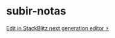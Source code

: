 # subir-notas

[Edit in StackBlitz next generation editor ⚡️](https://stackblitz.com/~/github.com/felipehmora/subir-notas)